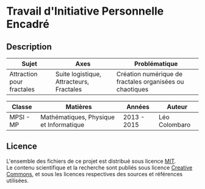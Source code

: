 Travail d'Initiative Personnelle Encadré
========================================

Description
-----------

| Sujet | Axes | Problématique |
| ----- | ---- | ------------- |
| Attraction pour fractales | Suite logistique, Attracteurs, Fractales | Création numérique de fractales organisées ou chaotiques |

| Classe | Matières | Années | Auteur |
| ------ | -------- | ------ | ------ |
| MPSI - MP | Mathématiques, Physique et Informatique | 2013 - 2015 | Léo Colombaro |



Licence
-------
L'ensemble des fichiers de ce projet est distribué
sous licence [MIT](LICENSE).  
Le contenu scientifique et la recherche sont publiés
sous licence [Creative Commons](https://creativecommons.org/licenses/by/3.0/fr/),
et sous les licences respectives des sources et références utilisées.
